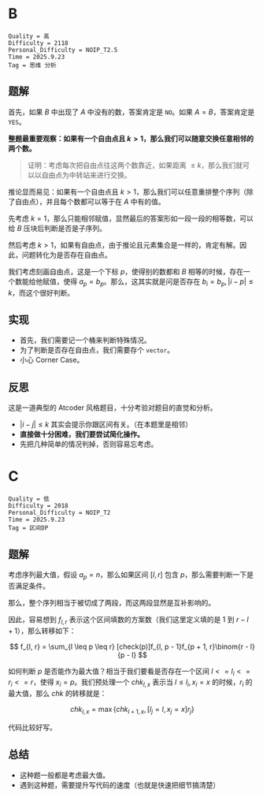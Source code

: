 # B

```
Quality = 高
Difficulty = 2118
Personal_Difficulty = NOIP_T2.5
Time = 2025.9.23
Tag = 思维 分析
```

## 题解

首先，如果 $B$ 中出现了 $A$ 中没有的数，答案肯定是 `NO`。如果 $A = B$，答案肯定是 `YES`。

**整题最重要观察：如果有一个自由点且 $k > 1$，那么我们可以随意交换任意相邻的两个数。**

> 证明：考虑每次把自由点往这两个数靠近，如果距离 $\leq k$，那么我们就可以以自由点为中转站来进行交换。 

推论显而易见：如果有一个自由点且 $k > 1$，那么我们可以任意重排整个序列（除了自由点），并且每个数都可以等于在 $A$ 中有的值。

先考虑 $k = 1$，那么只能相邻赋值，显然最后的答案形如一段一段的相等数，可以给 $B$ 压块后判断是否是子序列。

然后考虑 $k > 1$，如果有自由点，由于推论且元素集合是一样的，肯定有解。因此，问题转化为是否存在自由点。

我们考虑刻画自由点，这是一个下标 $p$，使得别的数都和 $B$ 相等的时候，存在一个数能给他赋值，使得 $a_p = b_p$。那么，这其实就是问是否存在 $b_i = b_p, |i - p| \leq k$，而这个很好判断。

## 实现

* 首先，我们需要记一个桶来判断特殊情况。
* 为了判断是否存在自由点，我们需要存个 `vector`。
* 小心 Corner Case。

## 反思

这是一道典型的 Atcoder 风格题目，十分考验对题目的直觉和分析。

* $|i - j| \leq k$ 其实会提示你跟区间有关。（在本题里是相邻）
* **直接做十分困难，我们要尝试简化操作。**
* 先把几种简单的情况判掉，否则容易忘考虑。

# C

```
Quality = 低
Difficulty = 2018
Personal_Difficulty = NOIP_T2
Time = 2025.9.23
Tag = 区间DP
```

## 题解

考虑序列最大值，假设 $a_p = n$，那么如果区间 $[l, r]$ 包含 $p$，那么需要判断一下是否满足条件。

那么，整个序列相当于被切成了两段，而这两段显然是互补影响的。

因此，容易想到 $f_{l, r}$ 表示这个区间填数的方案数（我们这里定义填的是 $1$ 到 $r - l + 1$），那么转移如下：

$$
f_{l,  r} = \sum_{l \leq p \leq r} [check(p)]f_{l, p - 1}f_{p + 1, r}\binom{r - l}{p - l}
$$

如何判断 $p$ 是否能作为最大值？相当于我们要看是否存在一个区间 $l <= l_i <= r_i <= r$，使得 $x_i = p$。我们预处理一个 $chk_{l, x}$ 表示当 $l \leq l_i, x_i = x$ 的时候，$r_i$ 的最大值，那么 $chk$ 的转移就是：

$$
chk_{l, x} = \max\{chk_{l + 1, x}, [l_j = l, x_j = x]r_j\}
$$

代码比较好写。

## 总结

* 这种题一般都是考虑最大值。
* 遇到这种题，需要提升写代码的速度（也就是快速把细节搞清楚）
